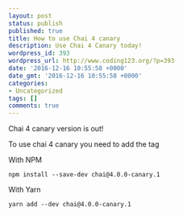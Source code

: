 ```yaml
---
layout: post
status: publish
published: true
title: How to use Chai 4 canary
description: Use Chai 4 Canary today!
wordpress_id: 393
wordpress_url: http://www.coding123.org/?p=393
date: '2016-12-16 10:55:58 +0000'
date_gmt: '2016-12-16 10:55:58 +0000'
categories:
- Uncategorized
tags: []
comments: true
---
```


Chai 4 canary version is out!

To use chai 4 canary you need to add the tag

With NPM

```shell
npm install --save-dev chai@4.0.0-canary.1
```

With Yarn

```shell
yarn add --dev chai@4.0.0-canary.1
```
